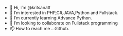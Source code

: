 - 👋 Hi, I’m @kritsanatt
- 👀 I’m interested in PHP,C#,JAVA,Python and Fullstack.
- 🌱 I’m currently learning Advance Python.
- 💞️ I’m looking to collaborate on Fullstack programming
- 📫 How to reach me ...Github.

<!---
kritsanatt/kritsanatt is a ✨ special ✨ repository because its `README.md` (this file) appears on your GitHub profile.
You can click the Preview link to take a look at your changes.
--->
